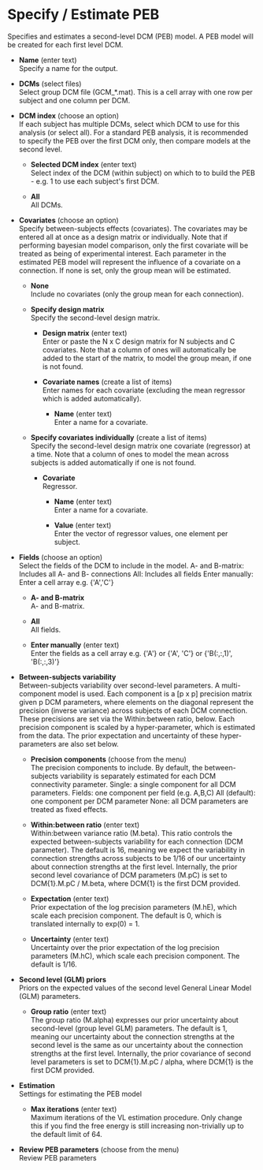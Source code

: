 # Specify / Estimate PEB  
Specifies and estimates a second-level DCM (PEB) model. A PEB model will be created for each first level DCM.

* **Name** (enter text)  
Specify a name for the output.

* **DCMs** (select files)  
Select group DCM file (GCM_*.mat). This is a cell array with one row per subject and one column per DCM.

* **DCM index** (choose an option)  
If each subject has multiple DCMs, select which DCM to use for this analysis (or select all). For a standard PEB analysis, it is recommended to specify the PEB over the first DCM only, then compare models at the second level.

    * **Selected DCM index** (enter text)  
    Select index of the DCM (within subject) on which to to build the PEB - e.g. 1 to use each subject's first DCM.

    * **All**   
    All DCMs.

* **Covariates** (choose an option)  
Specify between-subjects effects (covariates). The covariates may be entered all at once as a design matrix or individually. Note that if performing bayesian model comparison, only the first covariate will be treated as being of experimental interest.
Each parameter in the estimated PEB model will represent the influence of a covariate on a connection. If none is set, only the group mean will be estimated.

    * **None**   
    Include no covariates (only the group mean for each 
    connection).

    * **Specify design matrix**   
    Specify the second-level design matrix.

        * **Design matrix** (enter text)  
        Enter or paste the N x C design matrix for N subjects and C covariates. Note that a column of ones will automatically be added to the start of the matrix, to model the group mean, if one is not found.

        * **Covariate names** (create a list of items)  
        Enter names for each covariate (excluding the mean regressor which is added automatically).

            * **Name** (enter text)  
            Enter a name for a covariate.

    * **Specify covariates individually** (create a list of items)  
    Specify the second-level design matrix one 
    covariate (regressor) at a time. Note that a 
    column of ones to model the mean across subjects 
    is added automatically if one is not found.

        * **Covariate**   
        Regressor.

            * **Name** (enter text)  
            Enter a name for a covariate.

            * **Value** (enter text)  
            Enter the vector of regressor values, one element 
            per subject.

* **Fields** (choose an option)  
Select the fields of the DCM to include in the model.
A- and B-matrix: Includes all A- and B- connections
All: Includes all fields
Enter manually: Enter a cell array e.g. {'A','C'}

    * **A- and B-matrix**   
    A- and B-matrix.

    * **All**   
    All fields.

    * **Enter manually** (enter text)  
    Enter the fields as a cell array e.g. {'A'} or {'A', 'C'} or {'B(:,:,1)', 'B(:,:,3)'}

* **Between-subjects variability**   
Between-subjects variability over second-level parameters.
A multi-component model is used. Each component is a [p x p] precision matrix given p DCM parameters, where elements on the diagonal represent the precision (inverse variance) across subjects of each DCM connection. These precisions are set via the Within:between ratio, below. Each precision component is scaled by a hyper-parameter, which is estimated from the data. The prior expectation and uncertainty of these hyper-parameters are also set below.

    * **Precision components** (choose from the menu)  
    The precision components to include. By default, the between-subjects variability is separately estimated for each DCM connectivity parameter.
    Single: a single component for all DCM parameters. 
    Fields: one component per field (e.g. A,B,C)
    All (default): one component per DCM parameter
    None: all DCM parameters are treated as fixed effects.

    * **Within:between ratio** (enter text)  
    Within:between variance ratio (M.beta). 
    This ratio controls the expected between-subjects variability for each connection (DCM parameter). The default is 16, meaning we expect the variability in connection strengths across subjects to be 1/16 of our uncertainty about connection strengths at the first level.
    Internally, the prior second level covariance of DCM parameters (M.pC) is set to DCM{1}.M.pC / M.beta, where DCM{1} is the first DCM provided.

    * **Expectation** (enter text)  
    Prior expectation of the log precision parameters (M.hE), which scale each precision component. The default is 0, which is translated internally to exp(0) = 1.

    * **Uncertainty** (enter text)  
    Uncertainty over the prior expectation of the log precision parameters (M.hC), which scale each precision component. The default is 1/16.

* **Second level (GLM) priors**   
Priors on the expected values of the second level General Linear Model (GLM) parameters.

    * **Group ratio** (enter text)  
    The group ratio (M.alpha) expresses our prior uncertainty about second-level (group level GLM) parameters. The default is 1, meaning our uncertainty about the connection strengths at the second level is the same as our uncertainty about the connection strengths at the first level. 
    Internally, the prior covariance of second level parameters is set to DCM{1}.M.pC / alpha, where DCM{1} is the first DCM provided.

* **Estimation**   
Settings for estimating the PEB model

    * **Max iterations** (enter text)  
    Maximum iterations of the VL estimation procedure.
    Only change this if you find the free energy is still increasing non-trivially up to the default limit of 64.

* **Review PEB parameters** (choose from the menu)  
Review PEB parameters

